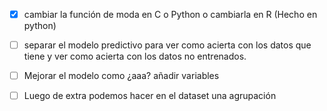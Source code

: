 - [x] cambiar la función de moda en C o Python o cambiarla en R (Hecho en python)
- [ ] separar el modelo  predictivo para ver como acierta con los datos que tiene y ver como acierta con los datos no entrenados. 
- [ ] Mejorar el modelo como ¿aaa? añadir variables
- [ ] Luego de extra podemos hacer en el dataset una agrupación 





